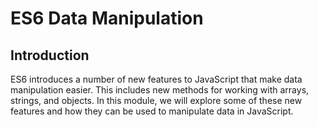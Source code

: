 # ES6 Data Manipulation

## Introduction

ES6 introduces a number of new features to JavaScript that make data manipulation easier. This includes new methods for working with arrays, strings, and objects. In this module, we will explore some of these new features and how they can be used to manipulate data in JavaScript.